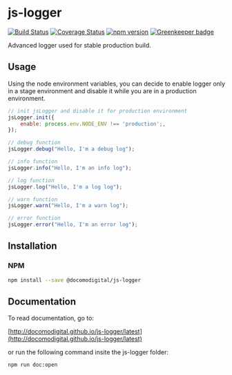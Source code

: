 # js-logger

[![Build Status](https://travis-ci.com/docomodigital/js-logger.svg?branch=master)](https://travis-ci.com/docomodigital/js-logger)
[![Coverage Status](https://coveralls.io/repos/github/docomodigital/js-logger/badge.svg?branch=master)](https://coveralls.io/github/docomodigital/js-logger?branch=master)
[![npm version](https://badge.fury.io/js/%40docomodigital%2Fjs-logger.svg)](https://badge.fury.io/js/%40docomodigital%2Fjs-logger)
[![Greenkeeper badge](https://badges.greenkeeper.io/docomodigital/js-logger.svg)](https://greenkeeper.io/)

Advanced logger used for stable production build.

## Usage

Using the node environment variables, you can decide to enable logger only in a stage environment and disable it while you are in a production environment.

```javascript
// init jsLogger and disable it for production environment
jsLogger.init({
	enable: process.env.NODE_ENV !== 'production';,
});

// debug function
jsLogger.debug("Hello, I'm a debug log");

// info function
jsLogger.info("Hello, I'm an info log");

// log function
jsLogger.log("Hello, I'm a log log");

// warn function
jsLogger.warn("Hello, I'm a warn log");

// error function
jsLogger.error("Hello, I'm an error log");
```

## Installation

### NPM
```bash
npm install --save @docomodigital/js-logger
```

## Documentation

To read documentation, go to:

[http://docomodigital.github.io/js-logger/latest](http://docomodigital.github.io/js-logger/latest)

or run the following command insite the js-logger folder: 
```bash
npm run doc:open
```


